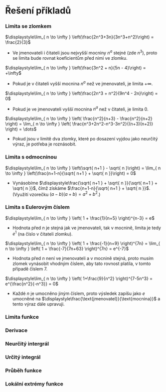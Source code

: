 # Řešení příkladů

### Limita se zlomkem

$\displaystyle\lim_{ n \to \infty } \left(\frac{2n^3+3n}{3n^3+n^2}\right) = \frac{2}{3}$
- Ve jmenovateli i čitateli jsou nejvyšší mocniny $n^a$ stejné (zde $n^3$), proto se limita bude rovnat koeficientům před nimi ve zlomku.

$\displaystyle\lim_{ n \to \infty } \left(\frac{3n^2 + n}{5n - 4}\right) = +\infty$
- Pokud je v čitateli vyšší mocnina $n^a$ než ve jmenovateli, je limita $+\infty$.

$\displaystyle\lim_{ n \to \infty } \left(\frac{2n^3 + n^2}{9n^4 - 2n}\right) = 0$
- Pokud je ve jmenovateli vyšší mocnina $n^a$ než v čitateli, je limita $0$.

$\displaystyle\lim_{ n \to \infty } \left( \frac{n^2}{n+3} - \frac{n^2}{n+2} \right) = \lim_{ n \to \infty } \left( \frac{n^3+2n^2-n^3-3n^2}{(n+3)(n+2)} \right) = \dots$
- Pokud jsou v limitě dva zlomky, které po dosazení vyjdou jako neurčitý výraz, je potřeba je roznásobit.

### Limita s odmocninou

$\displaystyle\lim_{ n \to \infty } \left(\sqrt{ n+1 } - \sqrt{ n }\right) = \lim_{ n \to \infty } \left(\frac{n+1-n}{\sqrt{ n+1 } + \sqrt{ n }}\right) = 0$
- Vynásobíme $\displaystyle\frac{\sqrt{ n+1 } + \sqrt{ n }}{\sqrt{ n+1 } + \sqrt{ n }}$, čímž získáme $\frac{n+1-n}{\sqrt{ n+1 } + \sqrt{ n }}$. (Využití vzorečku $(a-b)(a+b) = a^2+b^2$.)

### Limita s Eulerovým číslem

$\displaystyle\lim_{ n \to \infty } \left( 1 + \frac{1}{n+5} \right)^{n-3} = e$
- Hodnota před $n$ je stejná jak ve jmenovateli, tak v mocnině, limita je tedy $e^1$ (na číslo v čitateli zlomku).

$\displaystyle\lim_{ n \to \infty } \left( 1 + \frac{-1}{n+9} \right)^{7n} = \lim_{ n \to \infty } \left( 1 + \frac{-7}{7n+63} \right)^{7n} = e^{-7}$
- Hodnota před $n$ není ve jmenovateli a v mocnině stejná, proto musím zlomek vynásobit vhodným číslem, aby tato rovnost platila, v tomto případě číslem $7$.

$\displaystyle\lim_{ n \to \infty } \left( 1+\frac{9}{n^2} \right)^{7-5n^3} = e^{\frac{n^2}{-n^3}} = 0$
- Každé $n$ je umocněno jiným číslem, proto výsledek zapíšu jako $e$ umocněné na $\displaystyle\frac{\text{jmenovatel}}{\text{mocnina}}$ a tento výraz dále upravuji.

### Limita funkce

### Derivace

### Neurčitý intergrál

### Určitý integrál

### Průběh funkce

### Lokální extrémy funkce
